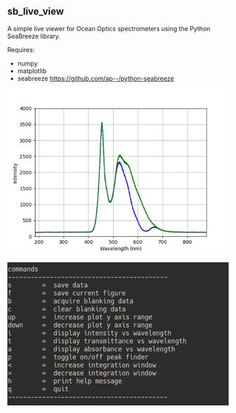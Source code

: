 ##  sb_live_view 

A simple live viewer for Ocean Optics spectrometers using the Python SeaBreeze
library. 

Requires:

* numpy
* matplotlib
* seabreeze https://github.com/ap--/python-seabreeze

![intensity_image](images/intensity.png)

![commands_image](images/commands.png)

